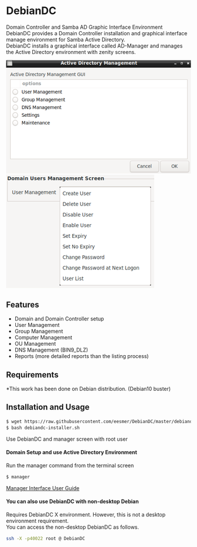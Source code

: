 # DebianDC
Domain Controller and Samba AD Graphic Interface Environment<br>
DebianDC provides a Domain Controller installation and graphical interface manage environment for Samba Active Directory.<br>
DebianDC installs a graphical interface called AD-Manager and manages the Active Directory environment with zenity screens.<br>

![alt text](screenshots/Screenshot-1.png "DebianDC Main Menu")
![alt text](screenshots/Screenshot-2.png "DebianDC User Management Menu")

## Features
- Domain and Domain Controller setup
- User Management
- Group Management
- Computer Management
- OU Management
- DNS Management (BIN9_DLZ)
- Reports (more detailed reports than the listing process)

## Requirements
*This work has been done on Debian distribution. (Debian10 buster)<br>

## Installation and Usage
```sh
$ wget https://raw.githubusercontent.com/eesmer/DebianDC/master/debiandc-installer.sh
$ bash debiandc-installer.sh
```
Use DebianDC and manager screen with root user
#### Domain Setup and use Active Directory Environment
Run the manager command from the terminal screen
```sh
$ manager
```
[Manager Interface User Guide](https://github.com/eesmer/DebianDC/blob/master/manager-UserGuide.md)

#### You can also use DebianDC with non-desktop Debian
Requires DebianDC X environment. However, this is not a desktop environment requirement.<br>
You can access the non-desktop DebianDC as follows.
```sh
ssh -X -p40022 root @ DebianDC
```

